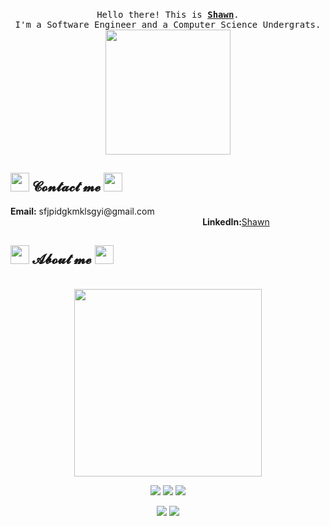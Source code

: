 <body>
<p align="center">
  <br>
  <samp>
    Hello there! This is <b><a rel="nofollow noopener noreferrer" target="_blank" href="https://xiaosanchez.github.io/">Shawn</a></b>.
    <br>I'm a Software Engineer and a Computer Science Undergrats.<br>
</samp>
  <img src="https://media4.giphy.com/media/pt0EKLDJmVvlS/giphy.gif?cid=ecf05e47mccx6hkl826aybijpq3g80yzuvps2qhr8wnaolm0&rid=giphy.gif&ct=g" width="200"/>
</p>
<h2 align="left">
<img src="http://pic.962.net/up/2016-8/20168111044246203.gif" height="30px" length="30px">
𝓒𝓸𝓷𝓽𝓪𝓬𝓽 𝓶𝓮
<img src="http://pic.962.net/up/2016-8/20168111044246203.gif" height="30px" length="30px">
</h2>
    <p>
      <b>Email:</b> sfjpidgkmklsgyi@gmail.com
     &nbsp;&nbsp;&nbsp;&nbsp;&nbsp;&nbsp;&nbsp;&nbsp;&nbsp;&nbsp;&nbsp;&nbsp;&nbsp;&nbsp;&nbsp;&nbsp;&nbsp;&nbsp;&nbsp;&nbsp;&nbsp;&nbsp;&nbsp;&nbsp;&nbsp;&nbsp;&nbsp;&nbsp;&nbsp;&nbsp;&nbsp;&nbsp;&nbsp;&nbsp;&nbsp;&nbsp;&nbsp;&nbsp;&nbsp;&nbsp;&nbsp;&nbsp;&nbsp;&nbsp;&nbsp;&nbsp;&nbsp;&nbsp;&nbsp;&nbsp;&nbsp;&nbsp;&nbsp;&nbsp;&nbsp;&nbsp;&nbsp;&nbsp;&nbsp;&nbsp;&nbsp;&nbsp;&nbsp;&nbsp;&nbsp;&nbsp;&nbsp;&nbsp;&nbsp;&nbsp;&nbsp;&nbsp;&nbsp;&nbsp;&nbsp;&nbsp;&nbsp;
      <b>LinkedIn:</b><a href="https://www.linkedin.com/in/shawn-c-23a1a5239/">Shawn</a>
    </p>
    <h2 align="left">
    <img src="http://pic.962.net/up/2016-8/20168111044246203.gif" height="30px" length="30px">
    𝓐𝓫𝓸𝓾𝓽 𝓶𝓮 
    <img src="http://pic.962.net/up/2016-8/20168111044246203.gif" height="30px" length="30px">
    </h2>
    <br>
    <div align="center">
        <img src="https://github.com/SP-XD/SP-XD/blob/main/images/this_page_is.gif?raw=true" width="300" />
    </div>
    <p align="center">
        <a href="https://xiaosanchez.github.io/" target="_blank"><img src="https://img.shields.io/website?url=https%3A%2F%2Fxiaosanchez.github.io%2F" /></a>
        <a href="#" target="_blank"><img src="https://img.shields.io/pingpong/status/sp_2e80bc00b6054faeb2b87e2464be337e" /></a>
        <a href="#" target="_blank"><img src="https://img.shields.io/mozilla-observatory/grade/github.com?publish" /></a>
    </p>
    <p align="center">
        <a href="https://github.com/XiaoSanchez/XiaoSanchez" target="_blank"><img src="https://img.shields.io/github/followers/XiaoSanchez?style=social" /></a>
        <a href="https://github.com/XiaoSanchez/XiaoSanchez" target="_blank"><img src="https://img.shields.io/github/stars/XiaoSanchez?style=social" /></a>
    </p>
</body>
